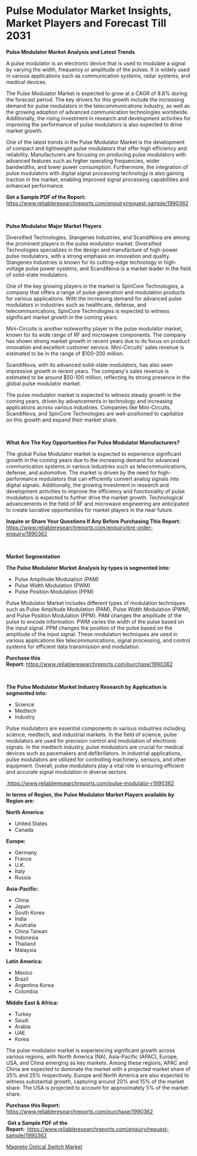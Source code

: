 <p><h1>Pulse Modulator Market Insights, Market Players and Forecast Till 2031</h1></p><p><strong>Pulse Modulator Market Analysis and Latest Trends</strong></p>
<p><p>A pulse modulator is an electronic device that is used to modulate a signal by varying the width, frequency or amplitude of the pulses. It is widely used in various applications such as communication systems, radar systems, and medical devices.</p><p>The Pulse Modulator Market is expected to grow at a CAGR of 8.8% during the forecast period. The key drivers for this growth include the increasing demand for pulse modulators in the telecommunications industry, as well as the growing adoption of advanced communication technologies worldwide. Additionally, the rising investment in research and development activities for improving the performance of pulse modulators is also expected to drive market growth.</p><p>One of the latest trends in the Pulse Modulator Market is the development of compact and lightweight pulse modulators that offer high efficiency and reliability. Manufacturers are focusing on producing pulse modulators with advanced features such as higher operating frequencies, wider bandwidths, and lower power consumption. Furthermore, the integration of pulse modulators with digital signal processing technology is also gaining traction in the market, enabling improved signal processing capabilities and enhanced performance.</p></p>
<p><strong>Get a Sample PDF of the Report:&nbsp;</strong> <a href="https://www.reliableresearchreports.com/enquiry/request-sample/1990362">https://www.reliableresearchreports.com/enquiry/request-sample/1990362</a></p>
<p>&nbsp;</p>
<p><strong>Pulse Modulator Major Market Players</strong></p>
<p><p>Diversified Technologies, Stangenes Industries, and ScandiNova are among the prominent players in the pulse modulator market. Diversified Technologies specializes in the design and manufacture of high-power pulse modulators, with a strong emphasis on innovation and quality. Stangenes Industries is known for its cutting-edge technology in high-voltage pulse power systems, and ScandiNova is a market leader in the field of solid-state modulators.</p><p>One of the key growing players in the market is SpinCore Technologies, a company that offers a range of pulse generation and modulation products for various applications. With the increasing demand for advanced pulse modulators in industries such as healthcare, defense, and telecommunications, SpinCore Technologies is expected to witness significant market growth in the coming years.</p><p>Mini-Circuits is another noteworthy player in the pulse modulator market, known for its wide range of RF and microwave components. The company has shown strong market growth in recent years due to its focus on product innovation and excellent customer service. Mini-Circuits' sales revenue is estimated to be in the range of $100-200 million.</p><p>ScandiNova, with its advanced solid-state modulators, has also seen impressive growth in recent years. The company's sales revenue is estimated to be around $50-100 million, reflecting its strong presence in the global pulse modulator market.</p><p>The pulse modulator market is expected to witness steady growth in the coming years, driven by advancements in technology and increasing applications across various industries. Companies like Mini-Circuits, ScandiNova, and SpinCore Technologies are well-positioned to capitalize on this growth and expand their market share.</p></p>
<p>&nbsp;</p>
<p><strong>What Are The Key Opportunities For Pulse Modulator Manufacturers?</strong></p>
<p><p>The global Pulse Modulator market is expected to experience significant growth in the coming years due to the increasing demand for advanced communication systems in various industries such as telecommunications, defense, and automotive. The market is driven by the need for high-performance modulators that can efficiently convert analog signals into digital signals. Additionally, the growing investment in research and development activities to improve the efficiency and functionality of pulse modulators is expected to further drive the market growth. Technological advancements in the field of RF and microwave engineering are anticipated to create lucrative opportunities for market players in the near future.</p></p>
<p><strong>Inquire or Share Your Questions If Any Before Purchasing This Report:</strong> <a href="https://www.reliableresearchreports.com/enquiry/pre-order-enquiry/1990362">https://www.reliableresearchreports.com/enquiry/pre-order-enquiry/1990362</a></p>
<p>&nbsp;</p>
<p><strong>Market Segmentation</strong></p>
<p><strong>The Pulse Modulator Market Analysis by types is segmented into:</strong></p>
<p><ul><li>Pulse Amplitude Modulation (PAM)</li><li>Pulse Width Modulation (PWM)</li><li>Pulse Position Modulation (PPM)</li></ul></p>
<p><p>Pulse Modulator Market includes different types of modulation techniques such as Pulse Amplitude Modulation (PAM), Pulse Width Modulation (PWM), and Pulse Position Modulation (PPM). PAM changes the amplitude of the pulse to encode information. PWM varies the width of the pulse based on the input signal. PPM changes the position of the pulse based on the amplitude of the input signal. These modulation techniques are used in various applications like telecommunications, signal processing, and control systems for efficient data transmission and modulation.</p></p>
<p><strong>Purchase this Report:&nbsp;</strong><a href="https://www.reliableresearchreports.com/purchase/1990362">https://www.reliableresearchreports.com/purchase/1990362</a></p>
<p>&nbsp;</p>
<p><strong>The Pulse Modulator Market Industry Research by Application is segmented into:</strong></p>
<p><ul><li>Science</li><li>Medtech</li><li>Industry</li></ul></p>
<p><p>Pulse modulators are essential components in various industries including science, medtech, and industrial markets. In the field of science, pulse modulators are used for precision control and modulation of electronic signals. In the medtech industry, pulse modulators are crucial for medical devices such as pacemakers and defibrillators. In industrial applications, pulse modulators are utilized for controlling machinery, sensors, and other equipment. Overall, pulse modulators play a vital role in ensuring efficient and accurate signal modulation in diverse sectors.</p></p>
<p><a href="https://www.reliableresearchreports.com/pulse-modulator-r1990362">&nbsp;https://www.reliableresearchreports.com/pulse-modulator-r1990362</a></p>
<p><strong>In terms of Region, the Pulse Modulator Market Players available by Region are:</strong></p>
<p>
    <p> <strong> North America: </strong>
        <ul>
            <li>United States</li>
            <li>Canada</li>
        </ul>
        </p> 
    <p> <strong> Europe: </strong>
        <ul>
            <li>Germany</li>
            <li>France</li>
            <li>U.K.</li>
            <li>Italy</li>
            <li>Russia</li>
        </ul>
        </p> 
    <p> <strong> Asia-Pacific: </strong>
        <ul>
            <li>China</li>
            <li>Japan</li>
            <li>South Korea</li>
            <li>India</li>
            <li>Australia</li>
            <li>China Taiwan</li>
            <li>Indonesia</li>
            <li>Thailand</li>
            <li>Malaysia</li>
        </ul>
        </p> 
    <p> <strong> Latin America: </strong>
        <ul>
            <li>Mexico</li>
            <li>Brazil</li>
            <li>Argentina Korea</li>
            <li>Colombia</li>
        </ul>
        </p> 
    <p> <strong> Middle East & Africa: </strong>
        <ul>
            <li>Turkey</li>
            <li>Saudi</li>
            <li>Arabia</li>
            <li>UAE</li>
            <li>Korea</li>
        </ul>
    </p>
    </p>
<p><p>The pulse modulator market is experiencing significant growth across various regions, with North America (NA), Asia-Pacific (APAC), Europe, USA, and China emerging as key markets. Among these regions, APAC and China are expected to dominate the market with a projected market share of 35% and 25% respectively. Europe and North America are also expected to witness substantial growth, capturing around 20% and 15% of the market share. The USA is projected to account for approximately 5% of the market share.</p></p>
<p><strong>Purchase this Report: </strong><a href="https://www.reliableresearchreports.com/purchase/1990362">https://www.reliableresearchreports.com/purchase/1990362</a></p>
<p>&nbsp;<strong>Get a Sample PDF of the Report:&nbsp;&nbsp;</strong><a href="https://www.reliableresearchreports.com/enquiry/request-sample/1990362">https://www.reliableresearchreports.com/enquiry/request-sample/1990362</a></p>
<p><strong></strong></p>
<p><p><a href="https://github.com/mooaaztarek/Market-Research-Report-List-1/blob/main/magneto-optical-switch-market.md">Magneto Optical Switch Market</a></p></p>